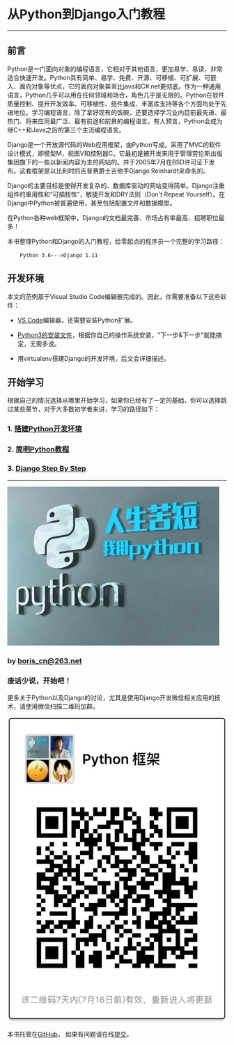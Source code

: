 # 从Python到Django入门教程
--------------------------------------------------

## 前言

​Python是一门面向对象的编程语言，它相对于其他语言，更加易学、易读，非常适合快速开发。Python具有简单、易学、免费、开源、可移植、可扩展、可嵌入、面向对象等优点，它的面向对象甚至比java和C#.net更彻底。作为一种通用语言，Python几乎可以用在任何领域和场合，角色几乎是无限的。Python在软件质量控制、提升开发效率、可移植性、组件集成、丰富库支持等各个方面均处于先进地位。学习编程语言，除了拿好现有的饭碗，还要选择学习业内目前最先进、最热门、将来应用最广泛、最有前途和前景的编程语言。有人预言，Python会成为继C++和Java之后的第三个主流编程语言。

Django是一个开放源代码的Web应用框架，由Python写成。采用了MVC的软件设计模式，即模型M，视图V和控制器C。它最初是被开发来用于管理劳伦斯出版集团旗下的一些以新闻内容为主的网站的。并于2005年7月在BSD许可证下发布。这套框架是以比利时的吉普赛爵士吉他手Django Reinhardt来命名的。

Django的主要目标是使得开发复杂的、数据库驱动的网站变得简单。Django注重组件的重用性和“可插拔性”，敏捷开发和DRY法则（Don't Repeat Yourself）。在Django中Python被普遍使用，甚至包括配置文件和数据模型。

在Python各种web框架中，Django的文档最完善、市场占有率最高、招聘职位最多！


本书整理Python和Django的入门教程，给零起点的程序员一个完整的学习路径：

```
  	Python 3.6--->Django 1.11
```

## 开发环境

本文的范例基于Visual Studio Code编辑器完成的。因此，你需要准备以下这些软件：

* [VS Code](https://code.visualstudio.com/)编辑器，还需要安装Python扩展。

* [Python3的安装文件](https://www.python.org/downloads/)，根据你自己的操作系统安装，"下一步&下一步"就能搞定，无需多说。

* 用virtualenv搭建Django的开发环境，后文会详细描述。

## 开始学习

根据自己的情况选择从哪里开始学习，如果你已经有了一定的基础，你可以选择跳过某些章节，对于大多数初学者来讲，学习的路径如下：

### 1. [搭建Python开发环境](https://borisliu.gitbooks.io/from-python-to-django/content/introduction/)
### 2. [简明Python教程](https://borisliu.gitbooks.io/from-python-to-django/content/a-byte-of-python3/)
### 3. [Django Step By Step](https://borisliu.gitbooks.io/from-python-to-django/content/django-step-by-step/)

---

![人生苦短，我用Python](./introduction/using_python.jpg)

### by <boris_cn@263.net>

### 废话少说，开始吧！

更多关于Python以及Django的讨论，尤其是使用Django开发微信相关应用的技术，请使用微信扫描二维码加群。

![](./wechat.jpg)

本书托管在[GitHub](https://github.com/borisliu/from-python-to-django)，
如果有问题请在线[提交](https://github.com/borisliu/from-python-to-django/issues)。
